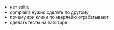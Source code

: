 - нет eslint
- complains нужно сделать по другому
- почему при клики по оверлейю отрабатывают
- сделать тесты на папитире